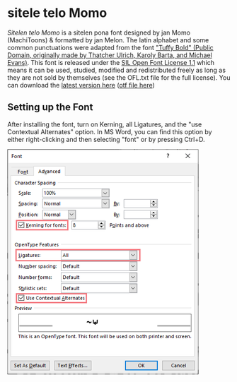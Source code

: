 # sitele telo Momo
_Sitelen telo Momo_ is a sitelen pona font designed by jan Momo (MachiToons) &amp; formatted by jan Melon. The latin alphabet and some common punctuations were adapted from the font ["Tuffy Bold" (Public Domain, originally made by Thatcher Ulrich, Karoly Barta, and Michael Evans)](http://www.publicdomainfiles.com/show_file.php?id=13486239291657). This font is released under the [SIL Open Font License 1.1](https://scripts.sil.org/cms/scripts/page.php?site_id=nrsi&id=OFL) which means it can be used, studied, modified and redistributed freely as long as they are not sold by themselves (see the OFL.txt file for the full license). You can download the [latest version here](https://github.com/janMelon/sitelen-telo-Momo/blob/main/font-files/sitelen-telo-Momo-1.03.ttf) ([otf file here](https://github.com/janMelon/sitelen-telo-Momo/blob/main/font-files/sitelen-telo-Momo-1.03.otf))

## Setting up the Font
After installing the font, turn on Kerning, all Ligatures, and the "use Contextual Alternates" option. In MS Word, you can find this option by either right-clicking and then selecting "font" or by pressing Ctrl+D. 

![font set up](https://github.com/janMelon/linjawawa/blob/main/misc/initial-settings.png)
